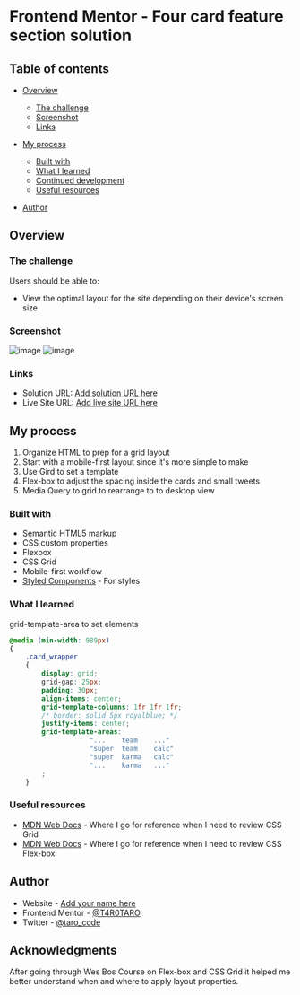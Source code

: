 # Frontend Mentor - Four card feature section solution

## Table of contents

- [Overview](#overview)
  
  - [The challenge](#the-challenge)
  - [Screenshot](#screenshot)
  - [Links](#links)
- [My process](#my-process)
  
  - [Built with](#built-with)
  - [What I learned](#what-i-learned)
  - [Continued development](#continued-development)
  - [Useful resources](#useful-resources)
- [Author](#author)

  

## Overview

### The challenge

Users should be able to:

- View the optimal layout for the site depending on their device's screen size

### Screenshot


![image](https://user-images.githubusercontent.com/76195521/119057414-4edda380-b981-11eb-8849-f953fe791414.png)
![image](https://user-images.githubusercontent.com/76195521/119057262-00c8a000-b981-11eb-9dd4-e4a976dba78c.png)


### Links

- Solution URL: [Add solution URL here](https://your-solution-url.com)
- Live Site URL: [Add live site URL here](https://your-live-site-url.com)

## My process

1. Organize HTML to prep for a grid layout
2. Start with a mobile-first layout since it's more simple to make
3. Use Gird to set a template 
4. Flex-box to adjust the spacing inside the cards and small tweets
5. Media Query to grid to rearrange to to desktop view

### Built with

- Semantic HTML5 markup
- CSS custom properties
- Flexbox
- CSS Grid
- Mobile-first workflow
- [Styled Components](https://styled-components.com/) - For styles

### What I learned

grid-template-area to set elements 

```css
@media (min-width: 989px)
{
    .card_wrapper 
    {
        display: grid;
        grid-gap: 25px;
        padding: 30px;
        align-items: center;
        grid-template-columns: 1fr 1fr 1fr;
        /* border: solid 5px royalblue; */
        justify-items: center;
        grid-template-areas: 
                    "...    team    ..."
                    "super  team    calc"
                    "super  karma   calc"
                    "...    karma   ..."
        ;
    }

```


### Useful resources

- [MDN Web Docs](https://developer.mozilla.org/en-US/docs/Web/CSS/grid-template-areas) - Where I go for reference when I need to review CSS Grid
- [MDN Web Docs](https://developer.mozilla.org/en-US/docs/Learn/CSS/CSS_layout/Flexbox) - Where I go for reference when I need to review CSS Flex-box

## Author

- Website - [Add your name here](https://www.your-site.com)
- Frontend Mentor - [@T4R0TARO](https://www.frontendmentor.io/profile/T4R0TARO)
- Twitter - [@taro_code](https://twitter.com/taro_code)

## Acknowledgments

After going through Wes Bos Course on Flex-box and CSS Grid it helped me better understand when and where to apply layout properties.

